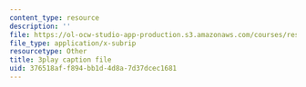 ```yaml
---
content_type: resource
description: ''
file: https://ol-ocw-studio-app-production.s3.amazonaws.com/courses/res-9-003-brains-minds-and-machines-summer-course-summer-2015/376518aff894bb1d4d8a7d37dcec1681_QeHuHti530Q.srt
file_type: application/x-subrip
resourcetype: Other
title: 3play caption file
uid: 376518af-f894-bb1d-4d8a-7d37dcec1681
---
```


